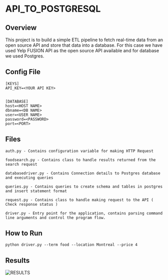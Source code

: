 # API_TO_POSTGRESQL

## Overview 
This project is to build a simple ETL pipeline to fetch real-time data from an open source API and store that data into a database. For this case we have used Yelp FUSION API as the open source API available and for database we used Postgres. 

## Config File
```
[KEYS]
API_KEY=<YOUR API KEY>


[DATABASE]
host=<HOST NAME>
dbname=<DB NAME>
user=<USER NAME>
password=<PASSWORD>
port=<PORT>

```


## Files
```
auth.py - Contains configuration variable for making HTTP Request

foodsearch.py - Contains class to handle results returned from the search request

databasedriver.py - Contains Connection details to Postgres database and executing queries

queries.py - Contains queries to create schema and tables in postgres and insert statement format

request.py - Contains class to handle making request to the API ( Check response status )

driver.py - Entry point for the application, contains parsing command line arguments and control the program flow.
```

## How to Run
`python driver.py --term food --location Montreal --price 4` 


## Results
![RESULTS](https://github.com/san089/Udacity-Data-Engineering-Projects/blob/master/Data_Api_to_Postgres/Results.PNG)
